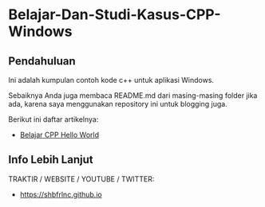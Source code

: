 # Belajar-Dan-Studi-Kasus-CPP-Windows

## Pendahuluan

Ini adalah kumpulan contoh kode c++ untuk aplikasi Windows.

Sebaiknya Anda juga membaca README.md dari masing-masing folder jika ada, karena saya menggunakan repository ini untuk blogging juga.

Berikut ini daftar artikelnya:

- [Belajar CPP Hello World](https://github.com/shbfrlnc/Belajar-Dan-Studi-Kasus-CPP-Windows/tree/main/belajar-cpp-hello-world)

## Info Lebih Lanjut

TRAKTIR / WEBSITE / YOUTUBE / TWITTER:

- https://shbfrlnc.github.io
